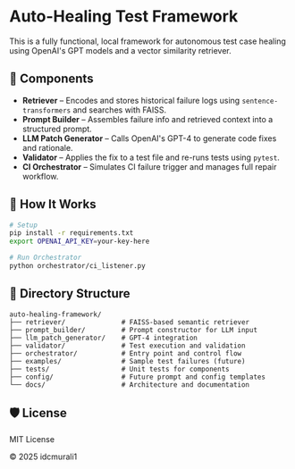 # Auto-Healing Test Framework

This is a fully functional, local framework for autonomous test case healing using OpenAI's GPT models and a vector similarity retriever.

## 🔧 Components

- **Retriever** – Encodes and stores historical failure logs using `sentence-transformers` and searches with FAISS.
- **Prompt Builder** – Assembles failure info and retrieved context into a structured prompt.
- **LLM Patch Generator** – Calls OpenAI's GPT-4 to generate code fixes and rationale.
- **Validator** – Applies the fix to a test file and re-runs tests using `pytest`.
- **CI Orchestrator** – Simulates CI failure trigger and manages full repair workflow.

## 🚀 How It Works

```bash
# Setup
pip install -r requirements.txt
export OPENAI_API_KEY=your-key-here

# Run Orchestrator
python orchestrator/ci_listener.py
```

## 📂 Directory Structure

```
auto-healing-framework/
├── retriever/              # FAISS-based semantic retriever
├── prompt_builder/         # Prompt constructor for LLM input
├── llm_patch_generator/    # GPT-4 integration
├── validator/              # Test execution and validation
├── orchestrator/           # Entry point and control flow
├── examples/               # Sample test failures (future)
├── tests/                  # Unit tests for components
├── config/                 # Future prompt and config templates
└── docs/                   # Architecture and documentation
```

## 🛡 License

MIT License

© 2025 idcmurali1
